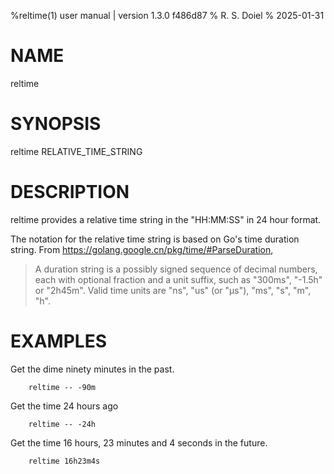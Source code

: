 %reltime(1) user manual | version 1.3.0 f486d87
% R. S. Doiel
% 2025-01-31

# NAME

reltime

# SYNOPSIS

reltime RELATIVE_TIME_STRING

# DESCRIPTION

reltime provides a relative time string in the "HH:MM:SS" in 24 hour format.

The notation for the relative time string is based on Go's time duration string. From
https://golang.google.cn/pkg/time/#ParseDuration, 

> A duration string is a possibly signed sequence of decimal numbers, each with 
> optional fraction and a unit suffix, such as "300ms", "-1.5h" or "2h45m".
> Valid time units are "ns", "us" (or "µs"), "ms", "s", "m", "h".


# EXAMPLES

Get the dime ninety minutes in the past.

~~~shell
    reltime -- -90m
~~~

Get the time 24 hours ago

~~~shell
    reltime -- -24h
~~~

Get the time 16 hours, 23 minutes and 4 seconds in the future.

~~~shell
	reltime 16h23m4s
~~~


